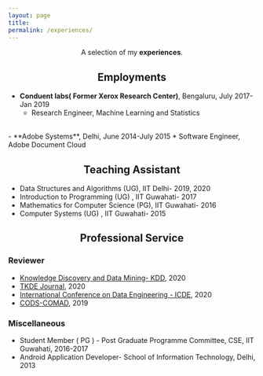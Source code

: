 ```yaml
---
layout: page
title: 
permalink: /experiences/
---
```


<p align="center">
A selection of my <b>experiences</b>.
</p>

## <center>Employments</center>

- **Conduent labs( Former Xerox Research Center)**, Bengaluru, July 2017- Jan 2019
  * Research Engineer, Machine Learning and Statistics
<br>
- **Adobe Systems**, Delhi, June 2014-July 2015
  * Software Engineer, Adobe Document Cloud



## <center>Teaching Assistant </center>

- Data Structures and Algorithms (UG), IIT Delhi- 2019, 2020
- Introduction to Programming (UG) , IIT Guwahati- 2017
- Mathematics for Computer Science (PG), IIT Guwahati- 2016 
- Computer Systems (UG) , IIT Guwahati- 2015

## <center>Professional Service</center>

### Reviewer

- [Knowledge Discovery and Data Mining- KDD](https://www.kdd.org/kdd2020/), 2020
- [TKDE Journal](https://ieeexplore.ieee.org/xpl/RecentIssue.jsp?punumber=69), 2020
- [International Conference on Data Engineering - ICDE](https://www.utdallas.edu/icde/), 2020
- [CODS-COMAD](https://cods-comad.in/2020/callforpapers.html), 2019


### Miscellaneous
- Student Member ( PG ) - Post Graduate Programme Committee, CSE, IIT Guwahati, 2016-2017
- Android Application Developer- School of Information Technology, Delhi, 2013
 

